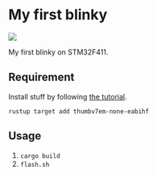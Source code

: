 # My first blinky

![](https://github.com/zynaxsoft/blinky/raw/master/blinky.gif)

My first blinky on STM32F411.

## Requirement
Install stuff by following [the tutorial](https://rust-embedded.github.io/book/intro/install.html).

`rustup target add thumbv7em-none-eabihf`

## Usage

1. `cargo build`
2. `flash.sh`
